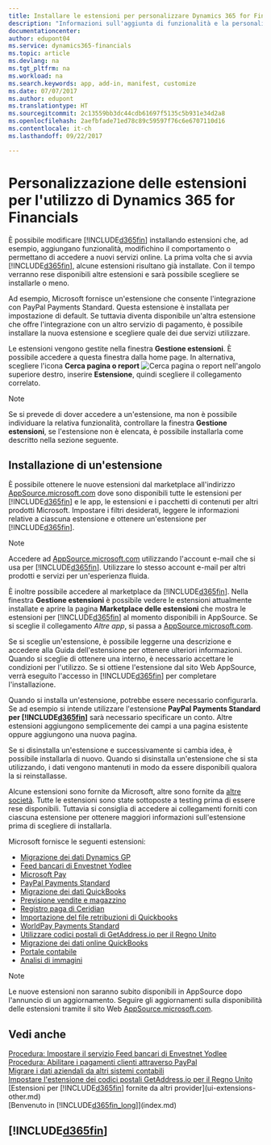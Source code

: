 ```yaml
---
title: Installare le estensioni per personalizzare Dynamics 365 for Financials | Documenti Microsoft
description: "Informazioni sull'aggiunta di funzionalità e la personalizzazione di Dynamics 365 for Financials tramite l'installazione delle estensioni."
documentationcenter: 
author: edupont04
ms.service: dynamics365-financials
ms.topic: article
ms.devlang: na
ms.tgt_pltfrm: na
ms.workload: na
ms.search.keywords: app, add-in, manifest, customize
ms.date: 07/07/2017
ms.author: edupont
ms.translationtype: HT
ms.sourcegitcommit: 2c13559bb3dc44cdb61697f5135c5b931e34d2a8
ms.openlocfilehash: 2aefbfade71ed78c89c59597f76c6e6707110d16
ms.contentlocale: it-ch
ms.lasthandoff: 09/22/2017

---
```

# <a name="customizing-dynamics-365-for-financials-using-extensions"></a>Personalizzazione delle estensioni per l'utilizzo di Dynamics 365 for Financials
È possibile modificare [!INCLUDE[d365fin](includes/d365fin_md.md)] installando estensioni che, ad esempio, aggiungano funzionalità, modifichino il comportamento o permettano di accedere a nuovi servizi online.
La prima volta che si avvia [!INCLUDE[d365fin](includes/d365fin_md.md)], alcune estensioni risultano già installate. Con il tempo verranno rese disponibili altre estensioni e sarà possibile scegliere se installarle o meno.

Ad esempio, Microsoft fornisce un'estensione che consente l'integrazione con PayPal Payments Standard. Questa estensione è installata per impostazione di default.
Se tuttavia diventa disponibile un'altra estensione che offre l'integrazione con un altro servizio di pagamento, è possibile installare la nuova estensione e scegliere quale dei due servizi utilizzare.  

Le estensioni vengono gestite nella finestra **Gestione estensioni**. È possibile accedere a questa finestra dalla home page. In alternativa, scegliere l'icona **Cerca pagina o report** ![Cerca pagina o report](media/ui-search/search_small.png "Cerca pagina o report") nell'angolo superiore destro, inserire **Estensione**, quindi scegliere il collegamento correlato.  

> [!NOTE]  
>   Se si prevede di dover accedere a un'estensione, ma non è possibile individuare la relativa funzionalità, controllare la finestra **Gestione estensioni**, se l'estensione non è elencata, è possibile installarla come descritto nella sezione seguente.  

## <a name="installing-an-extension"></a>Installazione di un'estensione
È possibile ottenere le nuove estensioni dal marketplace all'indirizzo [AppSource.microsoft.com](https://appsource.microsoft.com/en-us/marketplace/apps?product=dynamics-365%3Bdynamics-365-for-financials&page=1) dove sono disponibili tutte le estensioni per [!INCLUDE[d365fin](includes/d365fin_md.md)] e le app, le estensioni e i pacchetti di contenuti per altri prodotti Microsoft. Impostare i filtri desiderati, leggere le informazioni relative a ciascuna estensione e ottenere un'estensione per [!INCLUDE[d365fin](includes/d365fin_md.md)].  
> [!NOTE]  
>   Accedere ad [AppSource.microsoft.com](https://appsource.microsoft.com/) utilizzando l'account e-mail che si usa per [!INCLUDE[d365fin](includes/d365fin_md.md)]. Utilizzare lo stesso account e-mail per altri prodotti e servizi per un'esperienza fluida.  

È inoltre possibile accedere al marketplace da [!INCLUDE[d365fin](includes/d365fin_md.md)]. Nella finestra **Gestione estensioni** è possibile vedere le estensioni attualmente installate e aprire la pagina **Marketplace delle estensioni** che mostra le estensioni per [!INCLUDE[d365fin](includes/d365fin_md.md)] al momento disponibili in AppSource. Se si sceglie il collegamento *Altre app*, si passa a [AppSource.microsoft.com](https://appsource.microsoft.com/en-us/marketplace/apps?product=dynamics-365%3Bdynamics-365-for-financials&page=1).  

Se si sceglie un'estensione, è possibile leggerne una descrizione e accedere alla Guida dell'estensione per ottenere ulteriori informazioni. Quando si sceglie di ottenere una interno, è necessario accettare le condizioni per l'utilizzo. Se si ottiene l'estensione dal sito Web AppSource, verrà eseguito l'accesso in [!INCLUDE[d365fin](includes/d365fin_md.md)] per completare l'installazione.  

Quando si installa un'estensione, potrebbe essere necessario configurarla. Se ad esempio si intende utilizzare l'estensione **PayPal Payments Standard per [!INCLUDE[d365fin](includes/d365fin_md.md)]** sarà necessario specificare un conto.
Altre estensioni aggiungono semplicemente dei campi a una pagina esistente oppure aggiungono una nuova pagina.   

Se si disinstalla un'estensione e successivamente si cambia idea, è possibile installarla di nuovo. Quando si disinstalla un'estensione che si sta utilizzando, i dati vengono mantenuti in modo da essere disponibili qualora la si reinstallasse.  

Alcune estensioni sono fornite da Microsoft, altre sono fornite da [altre società](ui-extensions-other.md). Tutte le estensioni sono state sottoposte a testing prima di essere rese disponibili. Tuttavia si consiglia di accedere ai collegamenti forniti con ciascuna estensione per ottenere maggiori informazioni sull'estensione prima di scegliere di installarla.  

Microsoft fornisce le seguenti estensioni:  

* [Migrazione dei dati Dynamics GP](ui-extensions-dynamicsgp-data-migration.md)  
* [Feed bancari di Envestnet Yodlee](ui-extensions-yodlee-bank-feeds.md)  
* [Microsoft Pay](ui-extensions-microsoft-pay-payments.md)
* [PayPal Payments Standard](ui-extensions-paypal-payments-standard.md)  
* [Migrazione dei dati QuickBooks](ui-extensions-quickbooks-data-migration.md)  
* [Previsione vendite e magazzino](ui-extensions-sales-forecast.md)  
* [Registro paga di Ceridian](ui-extensions-ceridian-payroll.md)  
* [Importazione del file retribuzioni di Quickbooks](ui-extensions-quickbooks-payroll.md)  
* [WorldPay Payments Standard](ui-extensions-worldpay-payments-standard.md)
* [Utilizzare codici postali di GetAddress.io per il Regno Unito](ui-extensions-getaddressio.md)
* [Migrazione dei dati online QuickBooks](ui-extensions-quickbooks-online-data-migration.md)
* [Portale contabile](ui-extensions-accountant-portal.md)  
* [Analisi di immagini](ui-extensions-image-analyzer.md)

> [!NOTE]  
>  Le nuove estensioni non saranno subito disponibili in AppSource dopo l'annuncio di un aggiornamento. Seguire gli aggiornamenti sulla disponibilità delle estensioni tramite il sito Web  [AppSource.microsoft.com](https://appsource.microsoft.com/en-us/marketplace/apps?product=dynamics-365%3Bdynamics-365-for-financials&page=1).

## <a name="see-also"></a>Vedi anche
[Procedura: Impostare il servizio Feed bancari di Envestnet Yodlee](bank-how-setup-bank-statement-service.md)  
[Procedura: Abilitare i pagamenti clienti attraverso PayPal](sales-how-enable-payment-service-extensions.md)  
[Migrare i dati aziendali da altri sistemi contabili](upload-data.md)  
[Impostare l'estensione dei codici postali GetAddress.io per il Regno Unito](LocalFunctionality/UnitedKingdom/uk-setup-postal-code-service.md)  
[Estensioni per [!INCLUDE[d365fin](includes/d365fin_md.md)] fornite da altri provider](ui-extensions-other.md)  
[Benvenuto in [!INCLUDE[d365fin_long](includes/d365fin_long_md.md)]](index.md)  

## [!INCLUDE[d365fin](includes/free_trial_md.md)]

